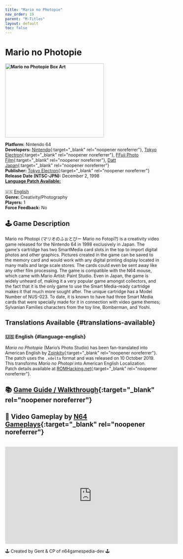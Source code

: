 ```yaml
---
title: "Mario no Photopie"
nav_order: 19
parent: "M-Titles"
layout: default
toc: false
---
```


# Mario no Photopie

<b>
<img src="https://images.launchbox-app.com//f8239728-8af4-4b1c-bae0-1aa22bed6b69.png" alt="Mario no Photopie Box Art" width="320" height="240" />
</b>

**Platform:** Nintendo 64  
**Developers:** [Nintendo](https://en.wikipedia.org/wiki/Nintendo){:target="_blank" rel="noopener noreferrer"}, [Tokyo Electron](https://en.wikipedia.org/wiki/Tokyo_Electron){:target="_blank" rel="noopener noreferrer"}, [FFuji Photo Film](https://en.wikipedia.org/wiki/Fujifilm){:target="_blank" rel="noopener noreferrer"}, [Datt Japan](https://www.mobygames.com/company/datt-japan-inc){:target="_blank" rel="noopener noreferrer"}  
**Publisher:** [Tokyo Electron](https://en.wikipedia.org/wiki/Tokyo_Electron){:target="_blank" rel="noopener noreferrer"}  
**Release Date (NTSC-JPN):** December 2, 1998  
[**Language Patch Available:**](#translations-available)<br>  
🇺🇸 [English](#language-english)  
**Genre:** Creativity/Photography  
**Players:** 1  
**Force Feedback:** No  

## 🕹️ Game Description
Mario no Photopi (マリオのふぉとぴー Mario no Fotopī?) is a creativity video game released for the Nintendo 64 in 1998 exclusively in Japan. The game's cartridge has two SmartMedia card slots in the top to import digital photos and other graphics. Pictures created in the game can be saved to the memory card and would work with any digital printing display located in many malls and large scale stores. The cards could even be sent away like any other film processing. The game is compatible with the N64 mouse, which came with Mario Artist: Paint Studio. Even in Japan, the game is widely unheard of, making it a very popular game amongst collectors, and the fact that it is the only game to use the Smart Media-ready cartridge makes it that much more sought after. The unique cartridge has a Model Number of NUS-023. To date, it is known to have had three Smart Media cards that were specially made for it in connection with video game themes; Sylvanian Families characters from the toy line, Bomberman, and Yoshi.

## Translations Available {#translations-available}  
### 🇺🇸 English {#language-english}  
*Mario no Photopie* (Mario’s Photo Studio) has been fan-translated into American English by [Zoinkity](https://www.romhacking.net/community/803/){:target="_blank" rel="noopener noreferrer"}. The patch uses the `.xdelta` format and was released on 10 October 2019. This transforms *Mario no Photopi* into American English Localization.  
Patch details available at [ROMHacking.net](https://www.romhacking.net/translations/5064/){:target="_blank" rel="noopener noreferrer"}.

## 📚 [Game Guide / Walkthrough](https://gamefaqs.gamespot.com/n64/576252-mario-no-photopi/faqs/79014){:target="_blank" rel="noopener noreferrer"}

## 🎥 Video Gameplay by [N64 Gameplays](https://www.youtube.com/channel/UCTNnXOuixCNzqYl3lAyI-JA){:target="_blank" rel="noopener noreferrer"}
<br />  
<iframe width="560" height="315" src="https://www.youtube.com/embed/SC8TRHTGYbc" title="Mario no Photopie Gameplay" frameborder="0" allowfullscreen></iframe>

🕹️ Created by Gent & CP of n64gamespedia-dev 🕹️  
<!-- Vault Format: n64gamespedia-dev -->  
<!-- Protocol Source: _vault-specs/format-protocol.md -->
